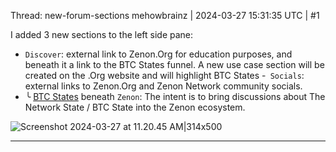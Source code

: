Thread: new-forum-sections
mehowbrainz | 2024-03-27 15:31:35 UTC | #1

I added 3 new sections to the left side pane:

- `Discover`: external link to Zenon.Org for education purposes, and beneath it a link to the BTC States funnel. A new use case section will be created on the .Org website and will highlight BTC States
-` Socials`: external links to Zenon.Org and Zenon Network community socials.
- ╰ [BTC States](https://forum.zenon.org/c/zenon/btc-states/36) beneath `Zenon`: The intent is to bring discussions about The Network State / BTC State into the Zenon ecosystem.

![Screenshot 2024-03-27 at 11.20.45 AM|314x500](upload://kmC4UxZ4Da2mnbdtknMGGrf6gMT.png)

-------------------------

